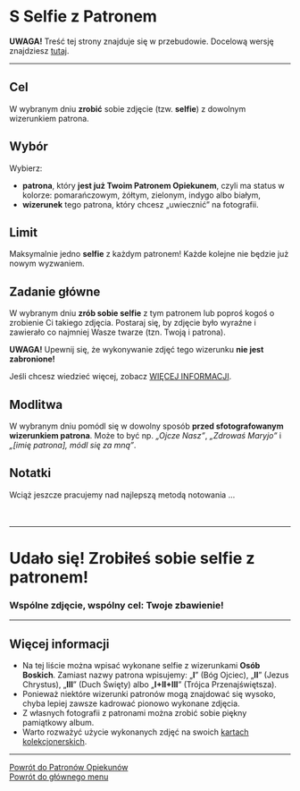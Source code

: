 # <span class="status status-list"><span class="status status-list">S</span> Selfie z Patronem</span>
**UWAGA!** Treść tej strony znajduje się w przebudowie. Docelową wersję znajdziesz [tutaj](nowy_index.md).

---
## Cel
W <span class="selected-day-info">wybranym dniu</span> **zrobić** sobie zdjęcie (tzw. **selfie**) z dowolnym wizerunkiem patrona.
## Wybór
Wybierz:
- **patrona**, który **jest już Twoim Patronem Opiekunem**, czyli ma status w kolorze: <span class="status status-orange">pomarańczowym</span>, <span class="status status-yellow">żółtym</span>, <span class="status status-green">zielonym</span>, <span class="status status-indigo">indygo</span> albo <span class="status status-white">białym</span>,
- **wizerunek** tego patrona, który chcesz „uwiecznić” na fotografii.
## Limit
Maksymalnie jedno **selfie** z każdym patronem! Każde kolejne nie będzie już nowym wyzwaniem.
## Zadanie główne
W <span class="selected-day-info">wybranym dniu</span> **zrób sobie selfie** z tym patronem lub poproś kogoś o zrobienie Ci takiego zdjęcia. Postaraj się, by zdjęcie było wyraźne i zawierało co najmniej Wasze twarze (tzn. Twoją i patrona).

**UWAGA!** Upewnij się, że wykonywanie zdjęć tego wizerunku **nie jest zabronione!**

Jeśli chcesz wiedzieć więcej, zobacz [WIĘCEJ INFORMACJI](#selfie-z-patronem-wiecej-informacji).
## Modlitwa
W <span class="selected-day-info">wybranym dniu</span> pomódl się w dowolny sposób **przed sfotografowanym wizerunkiem patrona**. Może to być np. _„Ojcze Nasz”_, _„Zdrowaś Maryjo”_ i _„[imię patrona], módl się za mną”_.
## Notatki
Wciąż jeszcze pracujemy nad najlepszą metodą notowania ...
<br />
<br />
<br />

---
# Udało się! Zrobiłeś sobie selfie z patronem!
### Wspólne zdjęcie, wspólny cel: Twoje zbawienie!
---

## <span id="selfie-z-patronem-wiecej-informacji">Więcej informacji</span>
- Na tej liście można wpisać wykonane selfie z wizerunkami **Osób Boskich**. Zamiast nazwy patrona wpisujemy: „**I**” (Bóg Ojciec), „**II**” (Jezus Chrystus), „**III**” (Duch Święty) albo „**I+II+III**” (Trójca Przenajświętsza).
- Ponieważ niektóre wizerunki patronów mogą znajdować się wysoko, chyba lepiej zawsze kadrować pionowo wykonane zdjęcia.
- Z własnych fotografii z patronami można zrobić sobie piękny pamiątkowy album.
- Warto rozważyć użycie wykonanych zdjęć na swoich [kartach kolekcjonerskich](karty_kolekcjonerskie_ex.md).

---
[Powrót do Patronów Opiekunów](patroni_opiekunowie_ex.md)  
[Powrót do głównego menu](index_ex.md)
